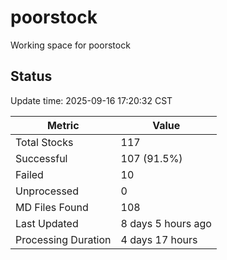 # poorstock
Working space for poorstock

## Status
Update time: 2025-09-16 17:20:32 CST

| Metric | Value |
|--------|-------|
| Total Stocks | 117 |
| Successful | 107 (91.5%) |
| Failed | 10 |
| Unprocessed | 0 |
| MD Files Found | 108 |
| Last Updated | 8 days 5 hours ago |
| Processing Duration | 4 days 17 hours |

